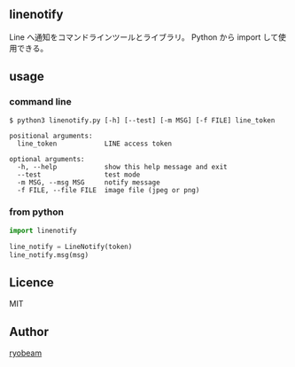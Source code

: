 linenotify
---
Line へ通知をコマンドラインツールとライブラリ。
Python から import して使用できる。

## usage
### command line
``$ python3 linenotify.py [-h] [--test] [-m MSG] [-f FILE] line_token``

    positional arguments:  
      line_token            LINE access token

    optional arguments:  
      -h, --help            show this help message and exit  
      --test                test mode  
      -m MSG, --msg MSG     notify message  
      -f FILE, --file FILE  image file (jpeg or png)  

### from python
``` python
import linenotify

line_notify = LineNotify(token)
line_notify.msg(msg)
```

## Licence

MIT

## Author

[ryobeam](https://github.com/ryobeam)
